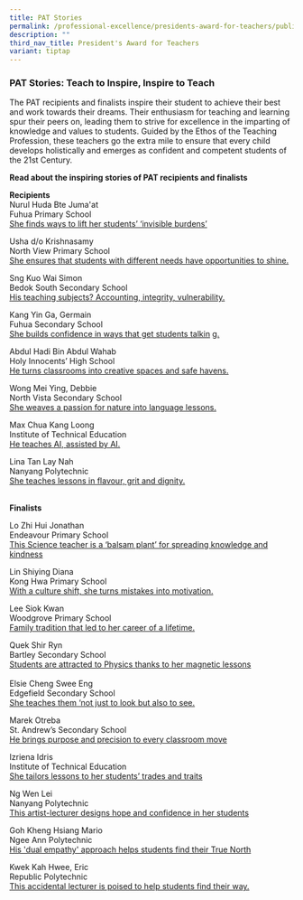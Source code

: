```yaml
---
title: PAT Stories
permalink: /professional-excellence/presidents-award-for-teachers/publication/
description: ""
third_nav_title: President's Award for Teachers
variant: tiptap
---
```

<h3>PAT Stories: Teach to Inspire, Inspire to Teach</h3>
<p>The PAT recipients and finalists inspire their student to achieve their
best and work towards their dreams. Their enthusiasm for teaching and learning
spur their peers on, leading them to strive for excellence in the imparting
of knowledge and values to students.&nbsp;Guided by the Ethos of the Teaching
Profession, these teachers go the extra mile to ensure that every child
develops holistically and emerges as confident and competent students of
the 21st&nbsp;Century.</p>
<p><strong>Read about the inspiring stories of PAT recipients and finalists</strong>
<br>
</p>
<p><strong>Recipients</strong>
<br>Nurul Huda Bte Juma'at
<br>Fuhua Primary School
<br><a href="https://www.schoolbag.edu.sg/story/she-finds-ways-to-lift-her-students-invisible-burdens/" rel="noopener nofollow" target="_blank">She finds ways to lift her students’ ‘invisible burdens’</a>
</p>
<p></p>
<p>Usha d/o Krishnasamy
<br>North View Primary School
<br><a href="https://www.schoolbag.edu.sg/story/she-ensures-that-students-with-different-needs-have-opportunities-to-shine/" rel="noopener nofollow" target="_blank">She ensures that students with different needs have opportunities to shine.</a>
</p>
<p>Sng Kuo Wai Simon
<br>Bedok South Secondary School
<br><a href="https://www.schoolbag.edu.sg/story/his-teaching-subjects-accounting-integrity-vulnerability/" rel="noopener nofollow" target="_blank">His teaching subjects? Accounting, integrity, vulnerability.</a>
</p>
<p>Kang Yin Ga, Germain
<br>Fuhua Secondary School
<br><a href="https://www.schoolbag.edu.sg/story/she-builds-confidence-in-ways-that-get-students-talking/" rel="noopener nofollow" target="_blank">She builds confidence in ways that get students talkin</a>
<a href="https://www.schoolbag.edu.sg/story/she-builds-confidence-in-ways-that-get-students-talking/" rel="noopener noreferrer nofollow" target="_blank">g.</a>
</p>
<p></p>
<p>Abdul Hadi Bin Abdul Wahab
<br>Holy Innocents’ High School
<br><a href="https://www.schoolbag.edu.sg/story/he-turns-classrooms-into-creative-spaces-and-safe-havens/" rel="noopener nofollow" target="_blank">He turns classrooms into creative spaces and safe havens.</a>
</p>
<p>Wong Mei Ying, Debbie
<br>North Vista Secondary School
<br><a href="https://www.schoolbag.edu.sg/story/she-weaves-a-passion-for-nature-into-language-lessons/" rel="noopener nofollow" target="_blank">She weaves a passion for nature into language lessons.</a>
</p>
<p>Max Chua Kang Loong
<br>Institute of Technical Education
<br><a href="https://www.schoolbag.edu.sg/story/he-teaches-ai-assisted-by-ai/" rel="noopener nofollow" target="_blank">He teaches AI, assisted by AI.</a>
</p>
<p></p>
<p>Lina Tan Lay Nah
<br>Nanyang Polytechnic
<br><a href="https://www.schoolbag.edu.sg/story/she-teaches-lessons-in-flavour-grit-and-dignity/" rel="noopener nofollow" target="_blank">She teaches lessons in flavour, grit and dignity.</a> 
<br>&nbsp;</p>
<p><strong>Finalists</strong>&nbsp;</p>
<p>Lo Zhi Hui Jonathan
<br>Endeavour Primary School
<br><a href="https://www.schoolbag.edu.sg/story/she-teaches-lessons-in-flavour-grit-and-dignity/" rel="noopener nofollow" target="_blank">This Science teacher is a ‘balsam plant’ for spreading knowledge and kindness</a>
</p>
<p>Lin Shiying Diana
<br>Kong Hwa Primary School
<br><a href="https://www.schoolbag.edu.sg/story/with-a-culture-shift-she-turns-mistakes-into-motivation/" rel="noopener nofollow" target="_blank">With a culture shift, she turns mistakes into motivation.</a>
</p>
<p></p>
<p>Lee Siok Kwan
<br>Woodgrove Primary School
<br><a href="https://www.schoolbag.edu.sg/story/family-tradition-that-led-to-her-career-of-a-lifetime/" rel="noopener nofollow" target="_blank">Family tradition that led to her career of a lifetime.</a>
</p>
<p>Quek Shir Ryn
<br>Bartley Secondary School
<br><a href="https://www.schoolbag.edu.sg/story/students-are-attracted-to-physics-thanks-to-her-magnetic-lessons/" rel="noopener nofollow" target="_blank">Students are attracted to Physics thanks to her magnetic lessons</a> 
<br>
<br>Elsie Cheng Swee Eng
<br>Edgefield Secondary School
<br><a href="https://www.schoolbag.edu.sg/story/she-teaches-them-not-just-to-look-but-also-to-see/" rel="noopener nofollow" target="_blank">She teaches them ‘not just to look but also to see.</a>
</p>
<p></p>
<p>Marek Otreba
<br>St. Andrew’s Secondary School
<br><a href="https://www.schoolbag.edu.sg/story/he-brings-purpose-and-precision-to-every-classroom-move/" rel="noopener nofollow" target="_blank">He brings purpose and precision to every classroom move</a> &nbsp;</p>
<p>Izriena Idris
<br>Institute of Technical Education
<br><a href="https://www.schoolbag.edu.sg/story/she-tailors-lessons-to-her-students-trades-and-traits/" rel="noopener nofollow" target="_blank">She tailors lessons to her students’ trades and traits</a>
</p>
<p></p>
<p>Ng Wen Lei
<br>Nanyang Polytechnic
<br><a href="https://www.schoolbag.edu.sg/story/this-artist-lecturer-designs-hope-and-confidence-in-her-students/" rel="noopener nofollow" target="_blank">This artist-lecturer designs hope and confidence in her students</a>
</p>
<p>Goh Kheng Hsiang Mario
<br>Ngee Ann Polytechnic
<br><a href="https://www.schoolbag.edu.sg/story/his-dual-empathy-approach-helps-students-find-their-true-north/" rel="noopener nofollow" target="_blank">His 'dual empathy' approach helps students find their True North</a>
</p>
<p></p>
<p>Kwek Kah Hwee, Eric
<br>Republic Polytechnic
<br><a href="https://www.schoolbag.edu.sg/story/this-accidental-lecturer-is-poised-to-help-students-find-their-way/" rel="noopener nofollow" target="_blank">This accidental lecturer is poised to help students find their way.</a>
</p>